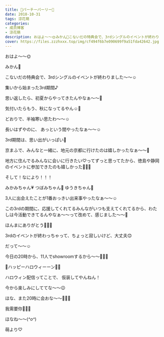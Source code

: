 ```yaml
---
title: 👻パーチーパーリー🎃
date: 2018-10-31
tags: 涼花萌
categories: 
- 成员博客
- 涼花萌
description: おはよ〜〜🌞みかん🍊こないだの特典会で、3rdシングルのイベントが終わりました〜〜☺️集いから始まった3rd期間♪思い返したら、...
cover: https://files.zzzhxxx.top/img/cf494f6b7e090699f9a51fda42642.jpg 
---
```








おはよ〜〜🌞




みかん🍊












こないだの特典会で、3rdシングルのイベントが終わりました〜〜☺️






集いから始まった3rd期間♪







思い返したら、初夏からやってきたんやなぁ〜〜🎐




気付いたらもう、秋になってるやん☺️🍁







どおりで、半袖寒い思たわ〜〜☺️






長いはずやのに、
あっという間やったなぁ〜〜☺️










3rd期間は、思い出がいっぱい💓




京まふで、みんなと一緒に、地元の京都に行けたのは嬉しかったなぁ〜〜🍵







地方に住んでるみんなに会いに行きたい♡ってずっと思ってたから、徳島や静岡のイベントに参加できたのも嬉しかった🤗💓💓










そして！なにより！！！




みかみちゃん💗
つぼみちゃん💚
ゆうきちゃん💜



3人に出会えたことが1番おっきい出来事やったなぁ〜〜☺️







この3rdの期間に、応援してくれてるみんながいつも支えてくれてるから、わたしは今活動できてるんやなぁ〜〜って改めて、感じました〜〜🙈



ほんまにありがとう💓💓💓










3rdのイベントが終わっちゃって、ちょっと寂しいけど、大丈夫😊







だって〜〜☺️



今日の20時から、11人でshowroomするから〜〜🎈🎈🎈







🎉ハッピーハロウィーーン🎃👻




ハロウィン配信ってことで、
仮装してやんねん！





今から楽しみにしててな〜〜😉








ほな、また20時に会おな〜〜💓💓💓









我需要你💓💓💓











ほなね〜〜(*^o^*)


萌より♡


